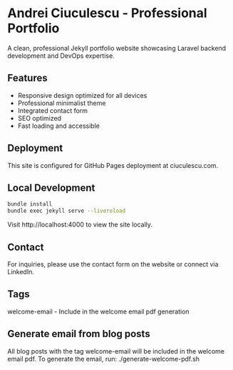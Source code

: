 # Andrei Ciuculescu - Professional Portfolio

A clean, professional Jekyll portfolio website showcasing Laravel backend development and DevOps expertise.

## Features

- Responsive design optimized for all devices
- Professional minimalist theme
- Integrated contact form
- SEO optimized
- Fast loading and accessible

## Deployment

This site is configured for GitHub Pages deployment at ciuculescu.com.

## Local Development

```bash
bundle install
bundle exec jekyll serve --livereload
```

Visit http://localhost:4000 to view the site locally.

## Contact

For inquiries, please use the contact form on the website or connect via LinkedIn.


## Tags
welcome-email - Include in the welcome email pdf generation

## Generate email from blog posts
All blog posts with the tag welcome-email will be included in the welcome email pdf.
To generate the email, run: ./generate-welcome-pdf.sh